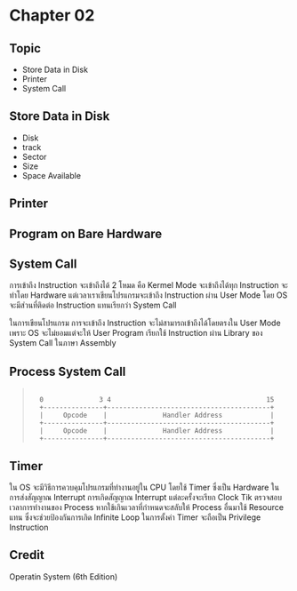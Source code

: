 # Chapter 02

## Topic
* Store Data in Disk
* Printer
* System Call

## Store Data in Disk
* Disk
* track
* Sector
* Size
* Space Available

## Printer

## Program on Bare Hardware

## System Call
การเข้าถึง Instruction จะเข้าถึงได้ 2 โหมด คือ Kermel Mode จะเข้าถึงได้ทุก Instruction จะทำโดย Hardware แต่เวลาเราเขียนโปรแกรมจะเข้าถึง Instruction ผ่าน User Mode โดย OS จะมีส่วนที่ติดต่อ Instruction แทนเรียกว่า System Call


ในการเขียนโปรแกรม การจะเข้าถึง Instruction จะไม่สามารถเข้าถึงได้โดยตรงใน User Mode เพราะ OS จะไม่ยอมแต่จะให้ User Program เรียกใช้ Instruction ผ่าน Library ของ System Call ในภาษา Assembly

## Process System Call
> ```
>
>   0              3 4                                       15
>   +---------------+-----------------------------------------+
>   |     Opcode    |              Handler Address            |
>   +---------------+-----------------------------------------+
>   |     Opcode    |              Handler Address            |
>   +---------------+-----------------------------------------+
>
> ```

## Timer
ใน OS จะมีวิธีการควบคุมโปรแกรมที่ทำงานอยู่ใน CPU โดยใช้ Timer ซึ่งเป็น Hardware ในการส่งสัญญาณ Interrupt การเกิดสัญญาณ Interrupt แต่ละครั้งจะเรียก Clock Tik ตรวจสอบเวลาการทำงานของ Process หากใช้เกินเวลาที่กำหนดจะสลับให้ Process อื่นมาใช้ Resource แทน ซึ่งจะช่วยป้องกันการเกิด Infinite Loop ในการตั้งค่า Timer จะถือเป็น Privilege Instruction

## Credit
Operatin System (6th Edition)
